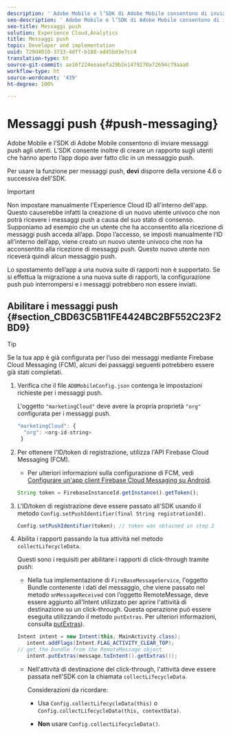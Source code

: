 ```yaml
---
description: ' Adobe Mobile e l’SDK di Adobe Mobile consentono di inviare messaggi push agli utenti. L’SDK consente inoltre di creare un rapporto sugli utenti che hanno aperto l’app dopo aver fatto clic in un messaggio push.'
seo-description: ' Adobe Mobile e l’SDK di Adobe Mobile consentono di inviare messaggi push agli utenti. L’SDK consente inoltre di creare un rapporto sugli utenti che hanno aperto l’app dopo aver fatto clic in un messaggio push.'
seo-title: Messaggi push
solution: Experience Cloud,Analytics
title: Messaggi push
topic: Developer and implementation
uuid: 729d4010-3733-4dff-b188-ad45bd3e7cc4
translation-type: ht
source-git-commit: ae16f224eeaeefa29b2e1479270a72694c79aaa0
workflow-type: ht
source-wordcount: '439'
ht-degree: 100%

---
```



# Messaggi push {#push-messaging}

 Adobe Mobile e l’SDK di Adobe Mobile consentono di inviare messaggi push agli utenti. L’SDK consente inoltre di creare un rapporto sugli utenti che hanno aperto l’app dopo aver fatto clic in un messaggio push.

Per usare la funzione per messaggi push, **devi** disporre della versione 4.6 o successiva dell&#39;SDK.

>[!IMPORTANT]
>
>Non impostare manualmente l&#39;Experience Cloud ID all&#39;interno dell&#39;app. Questo causerebbe infatti la creazione di un nuovo utente univoco che non potrà ricevere i messaggi push a causa del suo stato di consenso. Supponiamo ad esempio che un utente che ha acconsentito alla ricezione di messaggi push acceda all’app. Dopo l’accesso, se imposti manualmente l’ID all’interno dell’app, viene creato un nuovo utente univoco che non ha acconsentito alla ricezione di messaggi push. Questo nuovo utente non riceverà quindi alcun messaggio push.
>
>Lo spostamento dell’app a una nuova suite di rapporti non è supportato. Se si effettua la migrazione a una nuova suite di rapporti, la configurazione push può interrompersi e i messaggi potrebbero non essere inviati.

## Abilitare i messaggi push {#section_CBD63C5B11FE4424BC2BF552C23F2BD9}

>[!TIP]
>
>Se la tua app è già configurata per l’uso dei messaggi mediante Firebase Cloud Messaging (FCM), alcuni dei passaggi seguenti potrebbero essere già stati completati.

1. Verifica che il file `ADBMobileConfig.json` contenga le impostazioni richieste per i messaggi push.

   L&#39;oggetto `"marketingCloud"` deve avere la propria proprietà `"org"` configurata per i messaggi push.

   ```js
   "marketingCloud": { 
     "org": <org-id-string> 
    }
   ```

1. Per ottenere l&#39;ID/token di registrazione, utilizza l&#39;API Firebase Cloud Messaging (FCM).

   * Per ulteriori informazioni sulla configurazione di FCM, vedi [Configurare un&#39;app client Firebase Cloud Messaging su Android](https://firebase.google.com/docs/cloud-messaging/android/client).

   ```js
   String token = FirebaseInstanceId.getInstance().getToken();
   ```

1. L&#39;ID/token di registrazione deve essere passato all&#39;SDK usando il metodo `Config.setPushIdentifier(final String registrationId)`.

   ```js
   Config.setPushIdentifier(token); // token was obtained in step 2
   ```

1. Abilita i rapporti passando la tua attività nel metodo `collectLifecycleData`.

   Questi sono i requisiti per abilitare i rapporti di click-through tramite push:

   * Nella tua implementazione di `FireBaseMessageService`, l&#39;oggetto Bundle contenente i dati del messaggio, che viene passato nel metodo `onMessageReceived` con l’oggetto RemoteMessage, deve essere aggiunto all&#39;Intent utilizzato per aprire l&#39;attività di destinazione su un click-through. Questa operazione può essere eseguita utilizzando il metodo `putExtras`. Per ulteriori informazioni, consulta [putExtras](https://developer.android.com/reference/android/content/Intent.html#putExtras(android.os.Bundle))).

   ```java
   Intent intent = new Intent(this, MainActivity.class);
      intent.addFlags(Intent.FLAG_ACTIVITY_CLEAR_TOP);
   // get the bundle from the RemoteMessage object
      intent.putExtras(message.toIntent().getExtras());
   ```

   * Nell&#39;attività di destinazione del click-through, l&#39;attività deve essere passata nell&#39;SDK con la chiamata `collectLifecycleData`.

      Considerazioni da ricordare:

      * Usa `Config.collectLifecycleData(this)` o `Config.collectLifecycleData(this, contextData)`.

      * **Non** usare `Config.collectLifecycleData()`.



